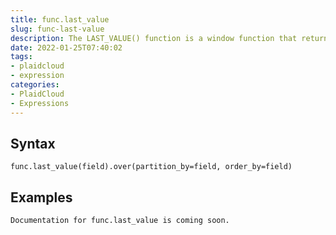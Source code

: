 ```yaml
---
title: func.last_value
slug: func-last-value
description: The LAST_VALUE() function is a window function that returns the last value in an ordered partition of a result set
date: 2022-01-25T07:40:02
tags:
- plaidcloud
- expression
categories:
- PlaidCloud
- Expressions
---
```



## Syntax



```
func.last_value(field).over(partition_by=field, order_by=field)
```


## Examples



```
Documentation for func.last_value is coming soon.
```
